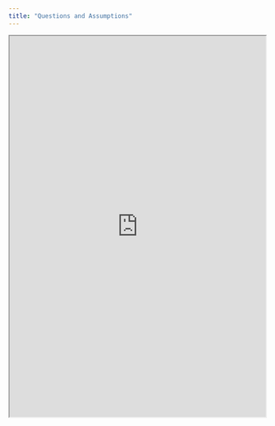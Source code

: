 ```yaml
---
title: "Questions and Assumptions"
---
```



<iframe height="750" width="100%" src="https://ewelton.github.io/ktest/wiki.html#Questions%20and%20Assumptions"></iframe>
